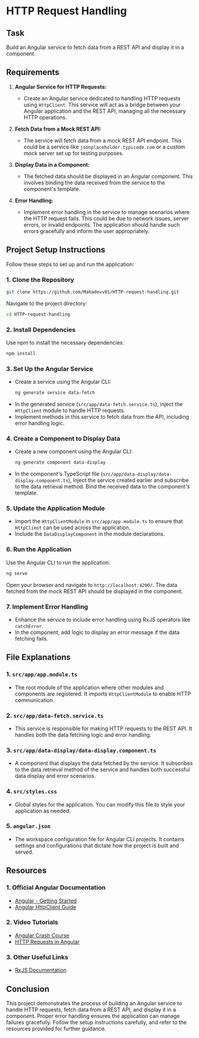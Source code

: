 
# HTTP Request Handling

## Task

Build an Angular service to fetch data from a REST API and display it in a component.

## Requirements

1. **Angular Service for HTTP Requests:**
   - Create an Angular service dedicated to handling HTTP requests using `HttpClient`. This service will act as a bridge between your Angular application and the REST API, managing all the necessary HTTP operations.

2. **Fetch Data from a Mock REST API:**
   - The service will fetch data from a mock REST API endpoint. This could be a service like `jsonplaceholder.typicode.com` or a custom mock server set up for testing purposes.

3. **Display Data in a Component:**
   - The fetched data should be displayed in an Angular component. This involves binding the data received from the service to the component's template.

4. **Error Handling:**
   - Implement error handling in the service to manage scenarios where the HTTP request fails. This could be due to network issues, server errors, or invalid endpoints. The application should handle such errors gracefully and inform the user appropriately.

## Project Setup Instructions

Follow these steps to set up and run the application:

### 1. Clone the Repository
   ```bash
   git clone https://github.com/Mahadevv01/HTTP-request-handling.git
   ```
   Navigate to the project directory:
   ```bash
   cd HTTP-request-handling
   ```

### 2. Install Dependencies
   Use npm to install the necessary dependencies:
   ```bash
   npm install
   ```

### 3. Set Up the Angular Service
   - Create a service using the Angular CLI:
     ```bash
     ng generate service data-fetch
     ```
   - In the generated service (`src/app/data-fetch.service.ts`), inject the `HttpClient` module to handle HTTP requests.
   - Implement methods in this service to fetch data from the API, including error handling logic.

### 4. Create a Component to Display Data
   - Create a new component using the Angular CLI:
     ```bash
     ng generate component data-display
     ```
   - In the component's TypeScript file (`src/app/data-display/data-display.component.ts`), inject the service created earlier and subscribe to the data retrieval method. Bind the received data to the component's template.

### 5. Update the Application Module
   - Import the `HttpClientModule` in `src/app/app.module.ts` to ensure that `HttpClient` can be used across the application.
   - Include the `DataDisplayComponent` in the module declarations.

### 6. Run the Application
   Use the Angular CLI to run the application:
   ```bash
   ng serve
   ```
   Open your browser and navigate to `http://localhost:4200/`. The data fetched from the mock REST API should be displayed in the component.

### 7. Implement Error Handling
   - Enhance the service to include error handling using RxJS operators like `catchError`.
   - In the component, add logic to display an error message if the data fetching fails.

## File Explanations

### 1. `src/app/app.module.ts`
   - The root module of the application where other modules and components are registered. It imports `HttpClientModule` to enable HTTP communication.

### 2. `src/app/data-fetch.service.ts`
   - This service is responsible for making HTTP requests to the REST API. It handles both the data fetching logic and error handling.

### 3. `src/app/data-display/data-display.component.ts`
   - A component that displays the data fetched by the service. It subscribes to the data retrieval method of the service and handles both successful data display and error scenarios.

### 4. `src/styles.css`
   - Global styles for the application. You can modify this file to style your application as needed.

### 5. `angular.json`
   - The workspace configuration file for Angular CLI projects. It contains settings and configurations that dictate how the project is built and served.

## Resources

### 1. Official Angular Documentation
   - [Angular - Getting Started](https://angular.io/start)
   - [Angular HttpClient Guide](https://angular.io/guide/http)
     

### 2. Video Tutorials
   - [Angular Crash Course](https://www.youtube.com/watch?v=3qBXWUpoPHo)
   - [HTTP Requests in Angular](https://www.youtube.com/watch?v=OEv1nI1cGyc)

     

### 3. Other Useful Links
   - [RxJS Documentation](https://rxjs.dev/guide/overview)





## Conclusion

This project demonstrates the process of building an Angular service to handle HTTP requests, fetch data from a REST API, and display it in a component. Proper error handling ensures the application can manage failures gracefully. Follow the setup instructions carefully, and refer to the resources provided for further guidance.
